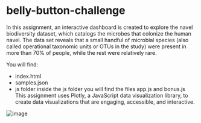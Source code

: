 # belly-button-challenge

In this assignment, an interactive dashboard is created to explore the navel biodiversity dataset, which catalogs the microbes that colonize the human navel.
The data set reveals that a small handful of microbial species (also called operational taxonomic units or OTUs in the study) were present in more than 70% of people, while the rest were relatively rare.

You will find:
-  index.html
-  samples.json
-  js folder 
inside the js folder you will find the files app.js and bonus.js
This assignment uses Plotly, a JavaScript data visualization library, to create data visualizations that are engaging, accessible, and interactive.

![image](https://github.com/LM202345/belly-button-challenge/assets/135395351/b25d72ac-ac86-41c8-b993-e873e143f4c8)
